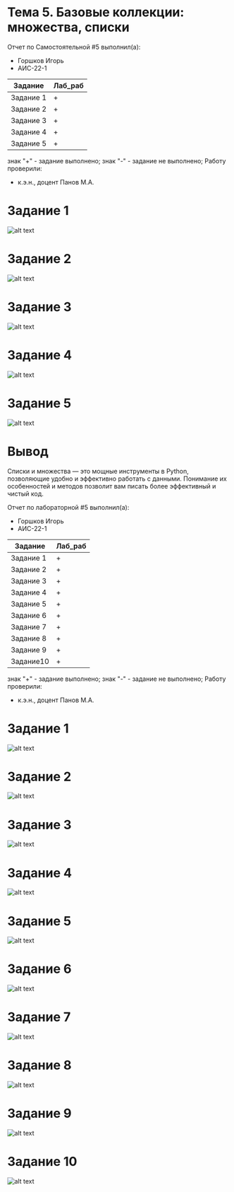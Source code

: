 # Тема 5. Базовые коллекции: множества, списки
Отчет по Самостоятельной #5 выполнил(а):
- Горшков Игорь
- АИС-22-1

| Задание | Лаб_раб |
| ------ | ------ |
| Задание 1 | + |
| Задание 2 | + |
| Задание 3 | + |
| Задание 4 | + |
| Задание 5 | + |

знак "+" - задание выполнено; знак "-" - задание не выполнено;
Работу проверили:
- к.э.н., доцент Панов М.А.
# Задание 1

![alt text](https://github.com/vilgelmanderson/Samostoyatelnaya_5/blob/main/1к.PNG)

# Задание 2

![alt text](https://github.com/vilgelmanderson/Samostoyatelnaya_5/blob/main/2.PNG)

# Задание 3

![alt text](https://github.com/vilgelmanderson/Samostoyatelnaya_5/blob/main/3.PNG)

# Задание 4

![alt text](https://github.com/vilgelmanderson/Samostoyatelnaya_5/blob/main/4.PNG)

# Задание 5

![alt text](https://github.com/vilgelmanderson/Samostoyatelnaya_5/blob/main/5.PNG)

# Вывод
Списки и множества — это мощные инструменты в Python, позволяющие удобно и эффективно работать с данными. Понимание их особенностей и методов позволит вам писать более эффективный и чистый код.

Отчет по лабораторной #5 выполнил(а):
- Горшков Игорь
- АИС-22-1

| Задание | Лаб_раб |
| ------ | ------ |
| Задание 1 | + |
| Задание 2 | + |
| Задание 3 | + |
| Задание 4 | + |
| Задание 5 | + |
| Задание 6 | + |
| Задание 7 | + |
| Задание 8 | + |
| Задание 9 | + |
| Задание10 | + |

знак "+" - задание выполнено; знак "-" - задание не выполнено;
Работу проверили:
- к.э.н., доцент Панов М.А.

# Задание 1

![alt text](https://github.com/vilgelmanderson/Samostoyatelnaya_5/blob/main/6.PNG)

# Задание 2

![alt text](https://github.com/vilgelmanderson/Samostoyatelnaya_5/blob/main/7.PNG)

# Задание 3

![alt text](https://github.com/vilgelmanderson/Samostoyatelnaya_5/blob/main/8.PNG)

# Задание 4

![alt text](https://github.com/vilgelmanderson/Samostoyatelnaya_5/blob/main/9.png)

# Задание 5

![alt text](https://github.com/vilgelmanderson/Samostoyatelnaya_5/blob/main/10.png)

# Задание 6

![alt text](https://github.com/vilgelmanderson/Samostoyatelnaya_5/blob/main/11.png)

# Задание 7

![alt text](https://github.com/vilgelmanderson/Samostoyatelnaya_5/blob/main/12.png)

# Задание 8

![alt text](https://github.com/vilgelmanderson/Samostoyatelnaya_5/blob/main/13.png)

# Задание 9

![alt text](https://github.com/vilgelmanderson/Samostoyatelnaya_5/blob/main/14.png)

# Задание 10

![alt text](https://github.com/vilgelmanderson/Samostoyatelnaya_5/blob/main/15.png)

